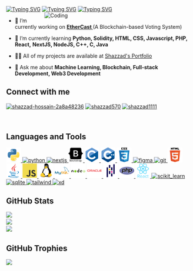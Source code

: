<div>
   <a href="https://git.io/typing-svg"><img src="https://readme-typing-svg.herokuapp.com?font=SF+Mono&duration=1&pause=1&color=64FFDA&repeat=false&width=435&lines=Hi%2C+my+name+is" alt="Typing SVG" /></a>
   <a href="https://git.io/typing-svg"><img src="https://readme-typing-svg.herokuapp.com?font=Dank+Mono&size=60&duration=1&pause=1&color=8892B0&repeat=false&width=510&height=80&lines=Shazzad+Hossain." alt="Typing SVG" /></a>
   <a href="https://git.io/typing-svg"><img src="https://readme-typing-svg.herokuapp.com?font=Dank+Mono&size=18&duration=1&pause=1&color=4CC3A6&multiline=true&repeat=false&width=510&height=120&lines=I'm+a+software+engineering+at+Institute+of+;Information+Technology%2C+University+of+Dhaka.+;I+am+a+blockchain+enthusiast+and+currently;+specializing+in+full-stack+web3+development." alt="Typing SVG" /></a>
</div>



<img align="right" alt="Coding" width="400"  src="https://media.giphy.com/media/v1.Y2lkPTc5MGI3NjExMjI4YWQwYmY0NjFjZjc5M2EwZWM0NWMwNDU5NjQwMWZiNDI3NDkwMiZjdD1n/f3iwJFOVOwuy7K6FFw/giphy.gif">

-   🔭 I’m currently working on <a  href="https://github.com/shazzad5709/ethercast" target="_blank" ><b>EtherCast </b></a> (A Blockchain-based Voting System)

-   🌱 I’m currently learning **Python, Solidity, HTML, CSS, Javascript, PHP, React,**
    **NextJS, NodeJS, C++, C, Java**

-   👨‍💻 All of my projects are available at <a  href="https://shazzad5709.github.io/" target="_blank" >Shazzad's Portfolio</a>

-   💬 Ask me about **Machine Learning, Blockchain, Full-stack Development, Web3 Development**

## Connect with me

<p align="left">
<a href="https://linkedin.com/in/www.linkedin.com/in/shazzad-hossain-2a8a48236" target="blank"><img align="center" src="https://raw.githubusercontent.com/rahuldkjain/github-profile-readme-generator/master/src/images/icons/Social/linked-in-alt.svg" alt="shazzad-hossain-2a8a48236" height="30" width="40" /></a>
<a href="https://fb.com/shazzad570" target="blank"><img align="center" src="https://raw.githubusercontent.com/rahuldkjain/github-profile-readme-generator/master/src/images/icons/Social/facebook.svg" alt="shazzad570" height="30" width="40" /></a>
<a href="https://www.hackerrank.com/shazzad1111" target="blank"><img align="center" src="https://raw.githubusercontent.com/rahuldkjain/github-profile-readme-generator/master/src/images/icons/Social/hackerrank.svg" alt="shazzad1111" height="30" width="40" /></a>
</p> <br>

## Languages and Tools

<p align="left"> <a href="https://www.python.org" target="_blank" rel="noreferrer"> <img src="https://raw.githubusercontent.com/devicons/devicon/master/icons/python/python-original.svg" alt="python" width="40" height="40"/> </a> <a href="https://soliditylang.org/" target="_blank" rel="noreferrer"> <img src="https://cdn.jsdelivr.net/gh/devicons/devicon/icons/solidity/solidity-original.svg" alt="python" width="40" height="40"/> </a> <a href="https://nextjs.org/" target="_blank" rel="noreferrer"> <img src="https://cdn.jsdelivr.net/gh/devicons/devicon/icons/nextjs/nextjs-original-wordmark.svg" alt="nextjs" width="40" height="40"/> </a> <a href="https://getbootstrap.com" target="_blank" rel="noreferrer"> <img src="https://raw.githubusercontent.com/devicons/devicon/master/icons/bootstrap/bootstrap-plain-wordmark.svg" alt="bootstrap" width="40" height="40"/> </a> <a href="https://www.cprogramming.com/" target="_blank" rel="noreferrer"> <img src="https://raw.githubusercontent.com/devicons/devicon/master/icons/c/c-original.svg" alt="c" width="40" height="40"/> </a> <a href="https://www.w3schools.com/cpp/" target="_blank" rel="noreferrer"> <img src="https://raw.githubusercontent.com/devicons/devicon/master/icons/cplusplus/cplusplus-original.svg" alt="cplusplus" width="40" height="40"/> </a> <a href="https://www.w3schools.com/css/" target="_blank" rel="noreferrer"> <img src="https://raw.githubusercontent.com/devicons/devicon/master/icons/css3/css3-original-wordmark.svg" alt="css3" width="40" height="40"/> </a> <a href="https://www.figma.com/" target="_blank" rel="noreferrer"> <img src="https://www.vectorlogo.zone/logos/figma/figma-icon.svg" alt="figma" width="40" height="40"/> </a> <a href="https://git-scm.com/" target="_blank" rel="noreferrer"> <img src="https://www.vectorlogo.zone/logos/git-scm/git-scm-icon.svg" alt="git" width="40" height="40"/> </a> <a href="https://www.w3.org/html/" target="_blank" rel="noreferrer"> <img src="https://raw.githubusercontent.com/devicons/devicon/master/icons/html5/html5-original-wordmark.svg" alt="html5" width="40" height="40"/> </a> <a href="https://www.java.com" target="_blank" rel="noreferrer"> <img src="https://raw.githubusercontent.com/devicons/devicon/master/icons/java/java-original.svg" alt="java" width="40" height="40"/> </a> <a href="https://developer.mozilla.org/en-US/docs/Web/JavaScript" target="_blank" rel="noreferrer"> <img src="https://raw.githubusercontent.com/devicons/devicon/master/icons/javascript/javascript-original.svg" alt="javascript" width="40" height="40"/> </a> <a href="https://www.linux.org/" target="_blank" rel="noreferrer"> <img src="https://raw.githubusercontent.com/devicons/devicon/master/icons/linux/linux-original.svg" alt="linux" width="40" height="40"/> </a> <a href="https://www.mysql.com/" target="_blank" rel="noreferrer"> <img src="https://raw.githubusercontent.com/devicons/devicon/master/icons/mysql/mysql-original-wordmark.svg" alt="mysql" width="40" height="40"/> </a> <a href="https://nodejs.org" target="_blank" rel="noreferrer"> <img src="https://raw.githubusercontent.com/devicons/devicon/master/icons/nodejs/nodejs-original-wordmark.svg" alt="nodejs" width="40" height="40"/> </a> <a href="https://www.oracle.com/" target="_blank" rel="noreferrer"> <img src="https://raw.githubusercontent.com/devicons/devicon/master/icons/oracle/oracle-original.svg" alt="oracle" width="40" height="40"/> </a> <a href="https://pandas.pydata.org/" target="_blank" rel="noreferrer"> <img src="https://raw.githubusercontent.com/devicons/devicon/2ae2a900d2f041da66e950e4d48052658d850630/icons/pandas/pandas-original.svg" alt="pandas" width="40" height="40"/> </a> <a href="https://www.php.net" target="_blank" rel="noreferrer"> <img src="https://raw.githubusercontent.com/devicons/devicon/master/icons/php/php-original.svg" alt="php" width="40" height="40"/> </a> <a href="https://reactjs.org/" target="_blank" rel="noreferrer"> <img src="https://raw.githubusercontent.com/devicons/devicon/master/icons/react/react-original-wordmark.svg" alt="react" width="40" height="40"/> </a> <a href="https://scikit-learn.org/" target="_blank" rel="noreferrer"> <img src="https://upload.wikimedia.org/wikipedia/commons/0/05/Scikit_learn_logo_small.svg" alt="scikit_learn" width="40" height="40"/> </a> <a href="https://www.sqlite.org/" target="_blank" rel="noreferrer"> <img src="https://www.vectorlogo.zone/logos/sqlite/sqlite-icon.svg" alt="sqlite" width="40" height="40"/> </a> <a href="https://tailwindcss.com/" target="_blank" rel="noreferrer"> <img src="https://www.vectorlogo.zone/logos/tailwindcss/tailwindcss-icon.svg" alt="tailwind" width="40" height="40"/> </a> <a href="https://www.adobe.com/products/xd.html" target="_blank" rel="noreferrer"> <img src="https://cdn.worldvectorlogo.com/logos/adobe-xd.svg" alt="xd" width="40" height="40"/> </a> </p>

## GitHub Stats

![](https://github-readme-stats.vercel.app/api?username=shazzad5709&theme=tokyonight&hide_border=false&include_all_commits=false&count_private=false)<br/>
![](https://github-readme-streak-stats.herokuapp.com/?user=shazzad5709&theme=tokyonight&hide_border=false)<br/>
![](https://github-readme-stats.vercel.app/api/top-langs/?username=shazzad5709&theme=tokyonight&hide_border=false&include_all_commits=false&count_private=false&layout=compact)

## GitHub Trophies

![](https://github-profile-trophy.vercel.app/?username=shazzad5709&theme=discord&no-frame=false&no-bg=true&margin-w=4)
